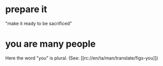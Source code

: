 # prepare it

"make it ready to be sacrificed"

# you are many people

Here the word "you" is plural. (See: [[rc://en/ta/man/translate/figs-you]])

